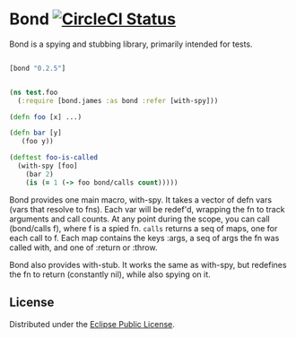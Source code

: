 Bond [![CircleCI Status](https://circleci.com/gh/circleci/bond.png?style=badge)](https://circleci.com/gh/circleci/bond)
====

Bond is a spying and stubbing library, primarily intended for tests.

```clojure

[bond "0.2.5"]
```

```clojure

(ns test.foo
  (:require [bond.james :as bond :refer [with-spy]))

(defn foo [x] ...)

(defn bar [y]
   (foo y))

(deftest foo-is-called
  (with-spy [foo]
    (bar 2)
    (is (= 1 (-> foo bond/calls count)))))
```

Bond provides one main macro, with-spy. It takes a vector of defn vars (vars that resolve to fns). Each var will be redef'd, wrapping the fn to track arguments and call counts. At any point during the scope, you can call (bond/calls f), where f is a spied fn. `calls` returns a seq of maps, one for each call to f. Each map contains the keys :args, a seq of args the fn was called with, and one of :return or :throw.

Bond also provides with-stub. It works the same as with-spy, but redefines the fn to return (constantly nil), while also spying on it.

License
-------

Distributed under the [Eclipse Public License](http://www.eclipse.org/legal/epl-v10.html).
